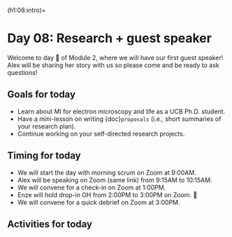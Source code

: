 (h1:08:intro)=
# Day 08: Research + guest speaker

Welcome to day 🎱 of Module 2, where we will have our first guest speaker!
Alex will be sharing her story with us so please come and be ready to ask questions!



## Goals for today

- Learn about MI for electron microscopy and life as a UCB Ph.D. student.
- Have a mini-lesson on writing {doc}`proposals` (i.e., short summaries of your research plan).
- Continue working on your self-directed research projects.



## Timing for today

- We will start the day with morning scrum on Zoom at 9:00AM.
- Alex will be speaking on Zoom (same link) from 9:15AM to 10:15AM.
- We will convene for a check-in on Zoom at 1:00PM.
- Enze will hold drop-in OH from 2:00PM to 3:00PM on Zoom. 🦆
- We will convene for a quick debrief on Zoom at 3:00PM.



## Activities for today

```{tableofcontents}
```


